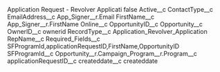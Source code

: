 <?xml version="1.0" encoding="UTF-8"?>
<CustomMetadata xmlns="http://soap.sforce.com/2006/04/metadata" xmlns:xsi="http://www.w3.org/2001/XMLSchema-instance" xmlns:xsd="http://www.w3.org/2001/XMLSchema">
    <label>Application Request - Revolver Applicati</label>
    <protected>false</protected>
    <values>
        <field>Active__c</field>
        <value xsi:nil="true"/>
    </values>
    <values>
        <field>ContactType__c</field>
        <value xsi:nil="true"/>
    </values>
    <values>
        <field>EmailAddress__c</field>
        <value xsi:type="xsd:string">App_Signer__r.Email</value>
    </values>
    <values>
        <field>FirstName__c</field>
        <value xsi:type="xsd:string">App_Signer__r.FirstName</value>
    </values>
    <values>
        <field>Online__c</field>
        <value xsi:nil="true"/>
    </values>
    <values>
        <field>OpportunityID__c</field>
        <value xsi:type="xsd:string">Opportunity__c</value>
    </values>
    <values>
        <field>OwnerID__c</field>
        <value xsi:type="xsd:string">ownerid</value>
    </values>
    <values>
        <field>RecordType__c</field>
        <value xsi:type="xsd:string">Application_Revolver_Application</value>
    </values>
    <values>
        <field>RepName__c</field>
        <value xsi:nil="true"/>
    </values>
    <values>
        <field>Required_Fields__c</field>
        <value xsi:type="xsd:string">SFProgramId,applicationRequestID,FirstName,OpportunityID</value>
    </values>
    <values>
        <field>SFProgramId__c</field>
        <value xsi:type="xsd:string">Opportunity__r.Campaign_Program__r.Program__c</value>
    </values>
    <values>
        <field>applicationRequestID__c</field>
        <value xsi:nil="true"/>
    </values>
    <values>
        <field>createddate__c</field>
        <value xsi:type="xsd:string">createddate</value>
    </values>
</CustomMetadata>
